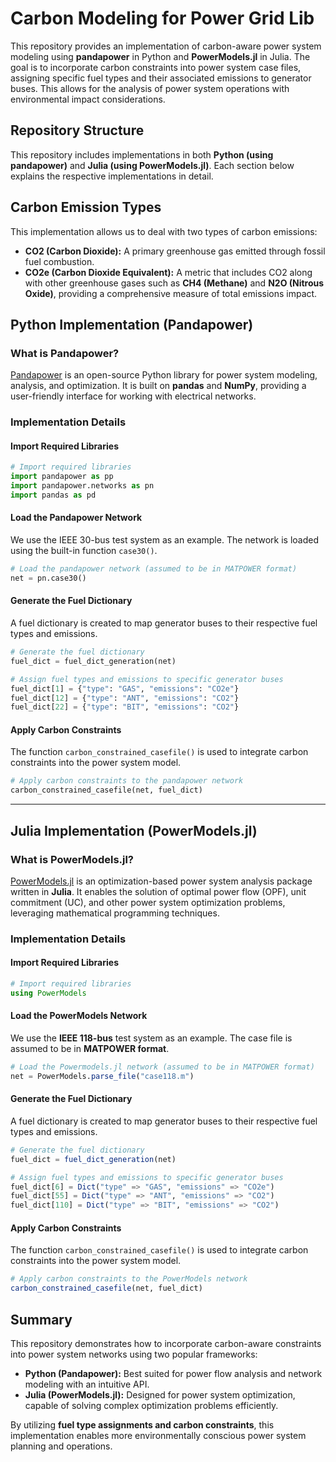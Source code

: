 # Carbon Modeling for Power Grid Lib

This repository provides an implementation of carbon-aware power system modeling using **pandapower** in Python and **PowerModels.jl** in Julia. The goal is to incorporate carbon constraints into power system case files, assigning specific fuel types and their associated emissions to generator buses. This allows for the analysis of power system operations with environmental impact considerations.

## Repository Structure

This repository includes implementations in both **Python (using pandapower)** and **Julia (using PowerModels.jl)**. Each section below explains the respective implementations in detail.

## Carbon Emission Types

This implementation allows us to deal with two types of carbon emissions:
- **CO2 (Carbon Dioxide):** A primary greenhouse gas emitted through fossil fuel combustion.
- **CO2e (Carbon Dioxide Equivalent):** A metric that includes CO2 along with other greenhouse gases such as **CH4 (Methane)** and **N2O (Nitrous Oxide)**, providing a comprehensive measure of total emissions impact.

## Python Implementation (Pandapower)

### What is Pandapower?
[Pandapower](https://github.com/e2nIEE/pandapower) is an open-source Python library for power system modeling, analysis, and optimization. It is built on **pandas** and **NumPy**, providing a user-friendly interface for working with electrical networks.

### Implementation Details

#### Import Required Libraries
```python
# Import required libraries
import pandapower as pp
import pandapower.networks as pn
import pandas as pd
```

#### Load the Pandapower Network
We use the IEEE 30-bus test system as an example. The network is loaded using the built-in function `case30()`.
```python
# Load the pandapower network (assumed to be in MATPOWER format)
net = pn.case30() 
```

#### Generate the Fuel Dictionary
A fuel dictionary is created to map generator buses to their respective fuel types and emissions.
```python
# Generate the fuel dictionary
fuel_dict = fuel_dict_generation(net)

# Assign fuel types and emissions to specific generator buses
fuel_dict[1] = {"type": "GAS", "emissions": "CO2e"}
fuel_dict[12] = {"type": "ANT", "emissions": "CO2"}
fuel_dict[22] = {"type": "BIT", "emissions": "CO2"}
```

#### Apply Carbon Constraints
The function `carbon_constrained_casefile()` is used to integrate carbon constraints into the power system model.
```python
# Apply carbon constraints to the pandapower network
carbon_constrained_casefile(net, fuel_dict)
```

---

## Julia Implementation (PowerModels.jl)

### What is PowerModels.jl?
[PowerModels.jl](https://github.com/lanl-ansi/PowerModels.jl) is an optimization-based power system analysis package written in **Julia**. It enables the solution of optimal power flow (OPF), unit commitment (UC), and other power system optimization problems, leveraging mathematical programming techniques.

### Implementation Details

#### Import Required Libraries
```julia
# Import required libraries
using PowerModels
```

#### Load the PowerModels Network
We use the **IEEE 118-bus** test system as an example. The case file is assumed to be in **MATPOWER format**.
```julia
# Load the Powermodels.jl network (assumed to be in MATPOWER format)
net = PowerModels.parse_file("case118.m")
```

#### Generate the Fuel Dictionary
A fuel dictionary is created to map generator buses to their respective fuel types and emissions.
```julia
# Generate the fuel dictionary
fuel_dict = fuel_dict_generation(net)

# Assign fuel types and emissions to specific generator buses
fuel_dict[6] = Dict("type" => "GAS", "emissions" => "CO2e")
fuel_dict[55] = Dict("type" => "ANT", "emissions" => "CO2")
fuel_dict[110] = Dict("type" => "BIT", "emissions" => "CO2")
```

#### Apply Carbon Constraints
The function `carbon_constrained_casefile()` is used to integrate carbon constraints into the power system model.
```julia
# Apply carbon constraints to the PowerModels network
carbon_constrained_casefile(net, fuel_dict)
```

## Summary
This repository demonstrates how to incorporate carbon-aware constraints into power system networks using two popular frameworks:
- **Python (Pandapower):** Best suited for power flow analysis and network modeling with an intuitive API.
- **Julia (PowerModels.jl):** Designed for power system optimization, capable of solving complex optimization problems efficiently.

By utilizing **fuel type assignments and carbon constraints**, this implementation enables more environmentally conscious power system planning and operations.
